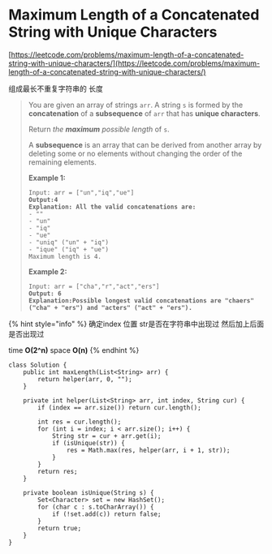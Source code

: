 # Maximum Length of a Concatenated String with Unique Characters

[https://leetcode.com/problems/maximum-length-of-a-concatenated-string-with-unique-characters/](https://leetcode.com/problems/maximum-length-of-a-concatenated-string-with-unique-characters/)

组成最长不重复字符串的 长度

> You are given an array of strings `arr`. A string `s` is formed by the **concatenation** of a **subsequence** of `arr` that has **unique characters**.
>
> Return _the **maximum** possible length_ of `s`.
>
> A **subsequence** is an array that can be derived from another array by deleting some or no elements without changing the order of the remaining elements.
>
> &#x20;
>
> **Example 1:**
>
> <pre><code>Input: arr = ["un","iq","ue"]
> <strong>Output:4
> </strong><strong>Explanation: All the valid concatenations are:
> </strong>- ""
> - "un"
> - "iq"
> - "ue"
> - "uniq" ("un" + "iq")
> - "ique" ("iq" + "ue")
> Maximum length is 4.</code></pre>
>
> **Example 2:**
>
> <pre><code>Input: arr = ["cha","r","act","ers"]
> <strong>Output: 6
> </strong><strong>Explanation:Possible longest valid concatenations are "chaers" ("cha" + "ers") and "acters" ("act" + "ers").</strong></code></pre>

{% hint style="info" %}
确定index 位置 str是否在字符串中出现过 然后加上后面是否出现过

time  **O(2^n)**  space  **O(n)**
{% endhint %}

```
class Solution {
    public int maxLength(List<String> arr) {
        return helper(arr, 0, "");
    }
    
    private int helper(List<String> arr, int index, String cur) {
        if (index == arr.size()) return cur.length();
        
        int res = cur.length();
        for (int i = index; i < arr.size(); i++) {
            String str = cur + arr.get(i);
            if (isUnique(str)) {
                res = Math.max(res, helper(arr, i + 1, str));
            }
        }
        return res;
    }
    
    private boolean isUnique(String s) {
        Set<Character> set = new HashSet();
        for (char c : s.toCharArray()) {
            if (!set.add(c)) return false;
        }
        return true;
    }
}
```
